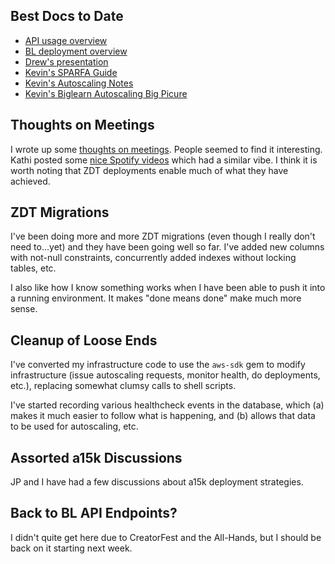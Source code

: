 ## Best Docs to Date
- [API usage overview](https://github.com/openstax/napkin-notes/blob/master/kevin/160921_biglearnApis/api_usage.md)
- [BL deployment overview](https://github.com/openstax/napkin-notes/blob/master/kevin/BiglearnArchitectureDeployment.pdf)
- [Drew's presentation](https://docs.google.com/presentation/d/1qoPqBLD4XqOsIfcM6aJH7IaDQRsxxuA6QBLy4GIZy7w/edit#slide=id.p)
- [Kevin's SPARFA Guide](https://github.com/openstax/sparfa-sandbox/blob/master/klb_sparfa_guide/sparfa_guide.pdf)
- [Kevin's Autoscaling Notes](https://docs.google.com/document/d/1bmn2xYBURE90fiZrdNG5CN28vEBCPJbKukDTbUqntZ4/edit)
- [Kevin's Biglearn Autoscaling Big Picure](https://docs.google.com/document/d/1JGcHIzmHDaDFlQvznzYgsWHuXBRis9qvtwF6pwaYVfQ/edit)

## Thoughts on Meetings

I wrote up some
[thoughts on meetings](https://docs.google.com/document/d/1gbkZDNpxLc7kq_KMSfdGQo76Z-VRC1hBl7-jHbcwi0I/edit?usp=sharing).
People seemed to find it interesting.
Kathi posted some 
[nice Spotify videos](https://medium.com/project-management-learnings/spotify-squad-framework-part-i-8f74bcfcd761)
which had a similar vibe.
I think it is worth noting
that ZDT deployments
enable much of what they have achieved.

## ZDT Migrations

I've been doing more and more ZDT migrations
(even though I really don't need to...yet)
and they have been going well so far.
I've added new columns with not-null constraints,
concurrently added indexes without locking tables, etc.

I also like how I know something works
when I have been able to push it into a running environment.
It makes "done means done" make much more sense.

## Cleanup of Loose Ends

I've converted my infrastructure code
to use the `aws-sdk` gem to modify infrastructure
(issue autoscaling requests, monitor health, do deployments, etc.),
replacing somewhat clumsy calls to shell scripts.

I've started recording
various healthcheck events
in the database, which 
(a) makes it much easier to follow what is happening, and
(b) allows that data to be used for autoscaling, etc.

## Assorted a15k Discussions

JP and I have had a few discussions
about a15k deployment strategies.

## Back to BL API Endpoints?

I didn't quite get here
due to CreatorFest and the All-Hands,
but I should be back on it
starting next week.
